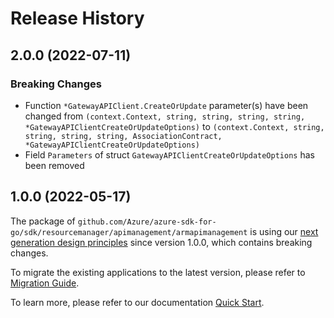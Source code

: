 # Release History

## 2.0.0 (2022-07-11)
### Breaking Changes

- Function `*GatewayAPIClient.CreateOrUpdate` parameter(s) have been changed from `(context.Context, string, string, string, string, *GatewayAPIClientCreateOrUpdateOptions)` to `(context.Context, string, string, string, string, AssociationContract, *GatewayAPIClientCreateOrUpdateOptions)`
- Field `Parameters` of struct `GatewayAPIClientCreateOrUpdateOptions` has been removed


## 1.0.0 (2022-05-17)

The package of `github.com/Azure/azure-sdk-for-go/sdk/resourcemanager/apimanagement/armapimanagement` is using our [next generation design principles](https://azure.github.io/azure-sdk/general_introduction.html) since version 1.0.0, which contains breaking changes.

To migrate the existing applications to the latest version, please refer to [Migration Guide](https://aka.ms/azsdk/go/mgmt/migration).

To learn more, please refer to our documentation [Quick Start](https://aka.ms/azsdk/go/mgmt).